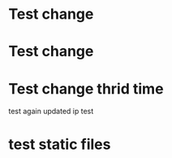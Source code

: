 # Test change
# Test change
# Test change thrid time
test again
updated ip test
# test static files
